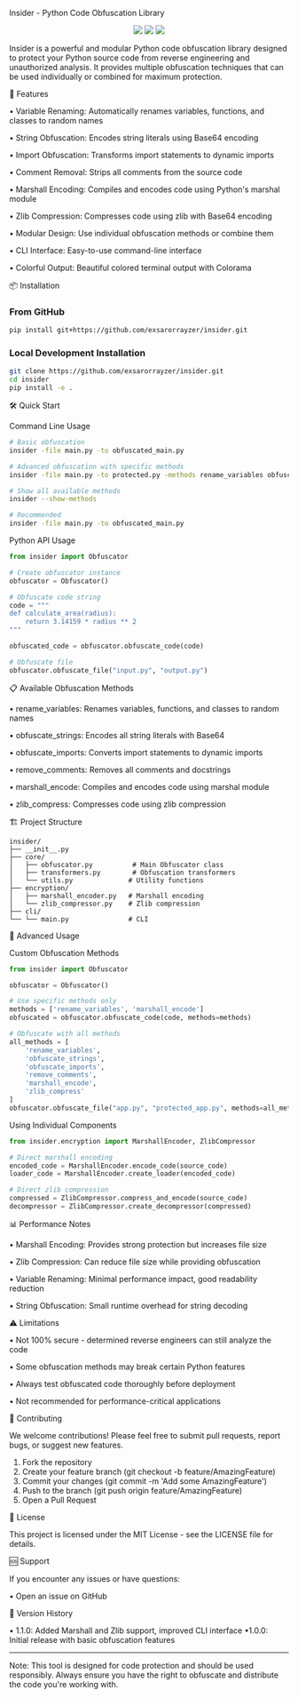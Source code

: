 Insider - Python Code Obfuscation Library

<p align="center">
  <img src="https://img.shields.io/badge/version-1.1.0-blue" />
  <img src="https://img.shields.io/badge/python-3.7%2B-green" />
  <img src="https://img.shields.io/badge/license-MIT-yellow" />
</p>

Insider is a powerful and modular Python code obfuscation library designed to protect your Python source code from reverse engineering and unauthorized analysis. It provides multiple obfuscation techniques that can be used individually or combined for maximum protection.

🚀 Features

• Variable Renaming: Automatically renames variables, functions, and classes to random names

• String Obfuscation: Encodes string literals using Base64 encoding

• Import Obfuscation: Transforms import statements to dynamic imports

• Comment Removal: Strips all comments from the source code

• Marshall Encoding: Compiles and encodes code using Python's marshal module

• Zlib Compression: Compresses code using zlib with Base64 encoding

• Modular Design: Use individual obfuscation methods or combine them

• CLI Interface: Easy-to-use command-line interface

• Colorful Output: Beautiful colored terminal output with Colorama

📦 Installation

### From GitHub

```bash
pip install git+https://github.com/exsarorrayzer/insider.git
```

### Local Development Installation

```bash
git clone https://github.com/exsarorrayzer/insider.git
cd insider
pip install -e .
```

🛠 Quick Start

Command Line Usage

```bash
# Basic obfuscation
insider -file main.py -to obfuscated_main.py

# Advanced obfuscation with specific methods
insider -file main.py -to protected.py -methods rename_variables obfuscate_strings marshall_encode

# Show all available methods
insider --show-methods

# Recommended
insider -file main.py -to obfuscated_main.py
```

Python API Usage

```python
from insider import Obfuscator

# Create obfuscator instance
obfuscator = Obfuscator()

# Obfuscate code string
code = """
def calculate_area(radius):
    return 3.14159 * radius ** 2
"""

obfuscated_code = obfuscator.obfuscate_code(code)

# Obfuscate file
obfuscator.obfuscate_file("input.py", "output.py")
```

📋 Available Obfuscation Methods

• rename_variables: Renames variables, functions, and classes to random names

• obfuscate_strings: Encodes all string literals with Base64

• obfuscate_imports: Converts import statements to dynamic imports

• remove_comments: Removes all comments and docstrings

• marshall_encode: Compiles and encodes code using marshal module

• zlib_compress: Compresses code using zlib compression

🏗 Project Structure

```
insider/
├── __init__.py
├── core/
│   ├── obfuscator.py          # Main Obfuscator class
│   ├── transformers.py        # Obfuscation transformers
│   └── utils.py              # Utility functions
├── encryption/
│   ├── marshall_encoder.py   # Marshall encoding
│   └── zlib_compressor.py    # Zlib compression
├── cli/
└── └── main.py               # CLI 
```

🔧 Advanced Usage

Custom Obfuscation Methods

```python
from insider import Obfuscator

obfuscator = Obfuscator()

# Use specific methods only
methods = ['rename_variables', 'marshall_encode']
obfuscated = obfuscator.obfuscate_code(code, methods=methods)

# Obfuscate with all methods
all_methods = [
    'rename_variables',
    'obfuscate_strings', 
    'obfuscate_imports',
    'remove_comments',
    'marshall_encode',
    'zlib_compress'
]
obfuscator.obfuscate_file("app.py", "protected_app.py", methods=all_methods)
```

Using Individual Components

```python
from insider.encryption import MarshallEncoder, ZlibCompressor

# Direct marshall encoding
encoded_code = MarshallEncoder.encode_code(source_code)
loader_code = MarshallEncoder.create_loader(encoded_code)

# Direct zlib compression
compressed = ZlibCompressor.compress_and_encode(source_code)
decompressor = ZlibCompressor.create_decompressor(compressed)
```

📊 Performance Notes

• Marshall Encoding: Provides strong protection but increases file size

• Zlib Compression: Can reduce file size while providing obfuscation

• Variable Renaming: Minimal performance impact, good readability reduction

• String Obfuscation: Small runtime overhead for string decoding

⚠️ Limitations

• Not 100% secure - determined reverse engineers can still analyze the code

• Some obfuscation methods may break certain Python features

• Always test obfuscated code thoroughly before deployment

• Not recommended for performance-critical applications

🤝 Contributing

We welcome contributions! Please feel free to submit pull requests, report bugs, or suggest new features.

1. Fork the repository
2. Create your feature branch (git checkout -b feature/AmazingFeature)
3. Commit your changes (git commit -m 'Add some AmazingFeature')
4. Push to the branch (git push origin feature/AmazingFeature)
5. Open a Pull Request

📄 License

This project is licensed under the MIT License - see the LICENSE file for details.

🆘 Support

If you encounter any issues or have questions:

• Open an issue on GitHub

🔄 Version History

• 1.1.0: Added Marshall and Zlib support, improved CLI interface
•1.0.0: Initial release with basic obfuscation features

---

Note: This tool is designed for code protection and should be used responsibly. Always ensure you have the right to obfuscate and distribute the code you're working with.